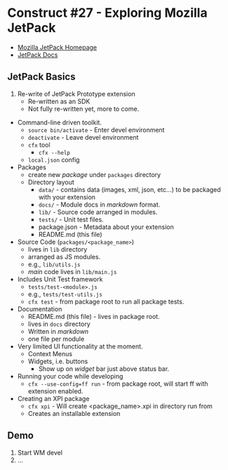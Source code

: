 Construct #27 - Exploring Mozilla JetPack
========================================

* [Mozilla JetPack Homepage](http://mozillalabs.com/jetpack)
* [JetPack Docs](https://jetpack.mozillalabs.com/sdk/0.4/docs/#guide/getting-started)

JetPack Basics
--------------
1. Re-write of JetPack Prototype extension
    - Re-written as an SDK
    - Not fully re-written yet, more to come.
* Command-line driven toolkit.
    - `source bin/activate` - Enter devel environment
    - `deactivate` - Leave devel environment
    - `cfx` tool
        - `cfx --help`
    - `local.json` config
* Packages
    - create new *package* under `packages` directory
    - Directory layout
        - `data/` - contains data (images, xml, json, etc...) to be packaged
                    with your extension
        - `docs/` - Module docs in *markdown* format.
        - `lib/` - Source code arranged in modules.
        - `tests/` - Unit test files.
        - package.json - Metadata about your extension
        - README.md (this file)
* Source Code (`packages/<package_name>`)
    - lives in `lib` directory
    - arranged as JS modules.
    - e.g., `lib/utils.js`
    - *main* code lives in `lib/main.js`
* Includes Unit Test framework
    - `tests/test-<module>.js`
    - e.g., `tests/test-utils.js`
    - `cfx test` - from package root to run all package tests.
* Documentation
    - README.md (this file) - lives in package root.
    - lives in `docs` directory
    - Written in *markdown*
    - one file per module
* Very limited UI functionality at the moment.
    - Context Menus
    - Widgets, i.e. buttons
        - Show up on *widget* bar just above status bar.
* Running your code while developing
    - `cfx --use-config=ff run` - from package root, will start ff with extension enabled.
* Creating an XPI package
    - `cfx xpi` - Will create <package_name>.xpi in directory run from
    - Creates an installable extension

Demo
----
1. Start WM devel
2. ...
